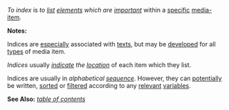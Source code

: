 *To index* is *to [list](https://github.com/gcassel/Modular-Organization-Terminology/blob/master/terms/list.md) [elements](https://github.com/gcassel/Modular-Organization-Terminology/blob/master/terms/element.md) which are [important](https://github.com/gcassel/Modular-Organization-Terminology/blob/master/terms/importance.md)* within a [specific](https://github.com/gcassel/Modular-Organization-Terminology/blob/master/terms/specific.md) [media-item](https://github.com/gcassel/Modular-Organization-Terminology/blob/master/terms/media-item.md).
		
**Notes:** 
		
Indices are [especially](https://github.com/gcassel/Modular-Organization-Terminology/blob/master/terms/specialize.md) associated with [texts](https://github.com/gcassel/Modular-Organization-Terminology/blob/master/terms/text.md), but may be [developed](https://github.com/gcassel/Modular-Organization-Terminology/blob/master/terms/develop.md) for all [types](https://github.com/gcassel/Modular-Organization-Terminology/blob/master/terms/type.md) of media item.
		
*Indices* usually *[indicate](https://github.com/gcassel/Modular-Organization-Terminology/blob/master/terms/indicate.md) the [location](https://github.com/gcassel/Modular-Organization-Terminology/blob/master/terms/location.md)* of each item which they list.
		
Indices are usually in *alphabetical [sequence](https://github.com/gcassel/Modular-Organization-Terminology/blob/master/terms/sequence.md)*.   However, they can [potentially](https://github.com/gcassel/Modular-Organization-Terminology/blob/master/terms/potential.md) be written, [sorted](https://github.com/gcassel/Modular-Organization-Terminology/blob/master/terms/sort.md) or [filtered](https://github.com/gcassel/Modular-Organization-Terminology/blob/master/terms/filter.md) according to any [relevant](https://github.com/gcassel/Modular-Organization-Terminology/blob/master/terms/relevance.md) [variables](https://github.com/gcassel/Modular-Organization-Terminology/blob/master/terms/variable.md).
		
**See Also:**  *[table of contents](https://github.com/gcassel/Modular-Organization-Terminology/blob/master/compound-terms/table-of-contents.md)*
